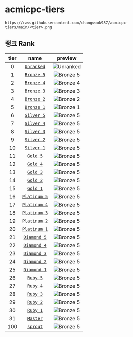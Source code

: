 # acmicpc-tiers

```
https://raw.githubusercontent.com/changwook987/acmicpc-tiers/main/<tier>.png
```

## 랭크 Rank
tier | name | preview
:---: | :-----: | :---:
0 | [`Unranked`](https://github.com/changwook987/acmicpc-tiers/blob/main/0.png) | ![`Unranked`](0.png)
1 | [`Bronze 5`](https://github.com/changwook987/acmicpc-tiers/blob/main/1.png) | ![`Bronze 5`](1.png)
2 | [`Bronze 4`](https://github.com/changwook987/acmicpc-tiers/blob/main/2.png) | ![`Bronze 4`](2.png)
3 | [`Bronze 3`](https://github.com/changwook987/acmicpc-tiers/blob/main/3.png) | ![`Bronze 3`](3.png)
4 | [`Bronze 2`](https://github.com/changwook987/acmicpc-tiers/blob/main/4.png) | ![`Bronze 2`](4.png)
5 | [`Bronze 1`](https://github.com/changwook987/acmicpc-tiers/blob/main/5.png) | ![`Bronze 1`](5.png)
6 | [`Silver 5`](https://github.com/changwook987/acmicpc-tiers/blob/main/6.png) | ![`Bronze 5`](6.png)
7 | [`Silver 4`](https://github.com/changwook987/acmicpc-tiers/blob/main/7.png) | ![`Bronze 5`](7.png)
8 | [`Silver 3`](https://github.com/changwook987/acmicpc-tiers/blob/main/8.png) | ![`Bronze 5`](8.png)
9 | [`Silver 2`](https://github.com/changwook987/acmicpc-tiers/blob/main/9.png) | ![`Bronze 5`](9.png)
10 | [`Silver 1`](https://github.com/changwook987/acmicpc-tiers/blob/main/10.png) | ![`Bronze 5`](10.png)
11 | [`Gold 5`](https://github.com/changwook987/acmicpc-tiers/blob/main/11.png) | ![`Bronze 5`](11.png)
12 | [`Gold 4`](https://github.com/changwook987/acmicpc-tiers/blob/main/12.png) | ![`Bronze 5`](12.png)
13 | [`Gold 3`](https://github.com/changwook987/acmicpc-tiers/blob/main/13.png) | ![`Bronze 5`](13.png)
14 | [`Gold 2`](https://github.com/changwook987/acmicpc-tiers/blob/main/14.png) | ![`Bronze 5`](14.png)
15 | [`Gold 1`](https://github.com/changwook987/acmicpc-tiers/blob/main/15.png) | ![`Bronze 5`](15.png)
16 | [`Platinum 5`](https://github.com/changwook987/acmicpc-tiers/blob/main/16.png) | ![`Bronze 5`](16.png)
17 | [`Platinum 4`](https://github.com/changwook987/acmicpc-tiers/blob/main/17.png) | ![`Bronze 5`](17.png)
18 | [`Platinum 3`](https://github.com/changwook987/acmicpc-tiers/blob/main/18.png) | ![`Bronze 5`](18.png)
19 | [`Platinum 2`](https://github.com/changwook987/acmicpc-tiers/blob/main/19.png) | ![`Bronze 5`](19.png)
20 | [`Platinum 1`](https://github.com/changwook987/acmicpc-tiers/blob/main/20.png) | ![`Bronze 5`](20.png)
21 | [`Diamond 5`](https://github.com/changwook987/acmicpc-tiers/blob/main/21.png) | ![`Bronze 5`](21.png)
22 | [`Diamond 4`](https://github.com/changwook987/acmicpc-tiers/blob/main/22.png) | ![`Bronze 5`](22.png)
23 | [`Diamond 3`](https://github.com/changwook987/acmicpc-tiers/blob/main/23.png) | ![`Bronze 5`](23.png)
24 | [`Diamond 2`](https://github.com/changwook987/acmicpc-tiers/blob/main/24.png) | ![`Bronze 5`](24.png)
25 | [`Diamond 1`](https://github.com/changwook987/acmicpc-tiers/blob/main/25.png) | ![`Bronze 5`](25.png)
26 | [`Ruby 5`](https://github.com/changwook987/acmicpc-tiers/blob/main/26.png) | ![`Bronze 5`](26.png)
27 | [`Ruby 4`](https://github.com/changwook987/acmicpc-tiers/blob/main/27.png) | ![`Bronze 5`](27.png)
28 | [`Ruby 3`](https://github.com/changwook987/acmicpc-tiers/blob/main/28.png) | ![`Bronze 5`](28.png)
29 | [`Ruby 2`](https://github.com/changwook987/acmicpc-tiers/blob/main/29.png) | ![`Bronze 5`](29.png)
30 | [`Ruby 1`](https://github.com/changwook987/acmicpc-tiers/blob/main/30.png) | ![`Bronze 5`](30.png)
31 | [`Master`](https://github.com/changwook987/acmicpc-tiers/blob/main/31.png) | ![`Bronze 5`](31.png)
100 | [`sprout`](https://github.com/changwook987/acmicpc-tiers/blob/main/100.png) | ![`Bronze 5`](100.png)
